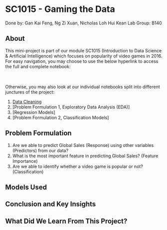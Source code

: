 # SC1015 - Gaming the Data

Done by: Gan Kai Feng, Ng Zi Xuan, Nicholas Loh Hui Kean
Lab Group: B140

## About
This mini-project is part of our module SC1015 (Introduction to Data Science & Artificial Intelligence) which focuses on popularity of video games in 2016. For easy navigation, you may choose to use the below hyperlink to access the full and complete notebook:

<br> </br>
Otherwise, you may also look at our individual notebooks split into different junctures of the project:

1. [Data Cleaning](https://github.com/ngzxzxzx/SC1015/blob/main/Data%20Cleaning.ipynb)
2. [Problem Formulation 1, Exploratory Data Analysis (EDA)]
3. [Regression Models]
4. [Problem Formulation 2, Classification Models]


## Problem Formulation
1. Are we able to predict Global Sales (Response) using other variables (Predictors) from our data? 
2. What is the most important feature in predicting Global Sales? (Feature Importance)
3. Are we able to identify whether a video game is popular or not? (Classification) 


## Models Used



## Conclusion and Key Insights



## What Did We Learn From This Project?
